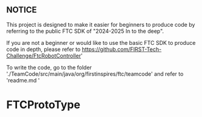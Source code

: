 ## NOTICE

This project is designed to make it easier for beginners to produce code by referring to the public FTC SDK of "2024-2025 In to the deep".

If you are not a beginner or would like to use the basic FTC SDK to produce code in depth, 
please refer to https://github.com/FIRST-Tech-Challenge/FtcRobotController'

To write the code, go to the folder './TeamCode/src/main/java/org/firstinspires/ftc/teamcode' and refer to 'readme.md '
# FTCProtoType
